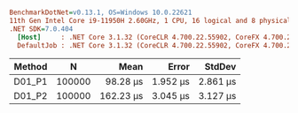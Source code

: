 ``` ini

BenchmarkDotNet=v0.13.1, OS=Windows 10.0.22621
11th Gen Intel Core i9-11950H 2.60GHz, 1 CPU, 16 logical and 8 physical cores
.NET SDK=7.0.404
  [Host]     : .NET Core 3.1.32 (CoreCLR 4.700.22.55902, CoreFX 4.700.22.56512), X64 RyuJIT DEBUG
  DefaultJob : .NET Core 3.1.32 (CoreCLR 4.700.22.55902, CoreFX 4.700.22.56512), X64 RyuJIT


```
| Method |      N |      Mean |    Error |   StdDev |
|------- |------- |----------:|---------:|---------:|
| D01_P1 | 100000 |  98.28 μs | 1.952 μs | 2.861 μs |
| D01_P2 | 100000 | 162.23 μs | 3.045 μs | 3.127 μs |
